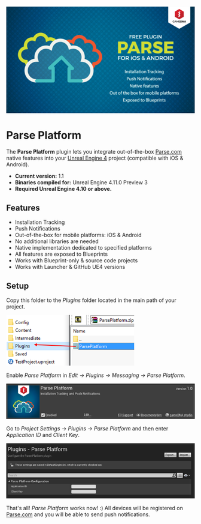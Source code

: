 ![Splash](Resources/Splash.png)

# Parse Platform

The **Parse Platform** plugin lets you integrate out-of-the-box [Parse.com](http://parse.com) native features into your [Unreal Engine 4](http://www.unrealengine.com) project (compatible with iOS & Android).

* **Current version:** 1.1
* **Binaries compiled for:** Unreal Engine 4.11.0 Preview 3
* **Required Unreal Engine 4.10 or above.**

## Features
* Installation Tracking
* Push Notifications
* Out-of-the-box for mobile platforms: iOS & Android
* No additional libraries are needed
* Native implementation dedicated to specified platforms
* All features are exposed to Blueprints
* Works with Blueprint-only & source code projects
* Works with Launcher & GitHub UE4 versions

## Setup
Copy this folder to the *Plugins* folder located in the main path of your project.

![CopyFiles](Resources/CopyFiles.png)

Enable *Parse Platform* in *Edit -> Plugins -> Messaging -> Parse Platform*.

![EnablePlugin](Resources/EnablePlugin.png)

Go to *Project Settings -> Plugins -> Parse Platform* and then enter *Application ID* and *Client Key*.

![Settings](Resources/Settings.png)

That's all! *Parse Platform* works now! :) All devices will be registered on [Parse.com](http://parse.com) and you will be able to send push notifications.
